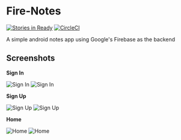 # Fire-Notes

[![Stories in Ready](https://badge.waffle.io/bolorundurowb/Fire-Notes.svg?label=ready&title=Ready)](http://waffle.io/bolorundurowb/Fire-Notes) [![CircleCI](https://circleci.com/gh/bolorundurowb/Fire-Notes.svg?style=svg)](https://circleci.com/gh/bolorundurowb/Fire-Notes)

A simple android notes app using Google's Firebase as the backend

## Screenshots
**Sign In**

![Sign In](https://github.com/bolorundurowb/firenotes/blob/feature/%2330/home-page-ui/Screenshots/android/signin.png)
![Sign In](https://github.com/bolorundurowb/firenotes/blob/feature/%2330/home-page-ui/Screenshots/ios/signin.png)

**Sign Up**

![Sign Up](https://github.com/bolorundurowb/firenotes/blob/feature/%2330/home-page-ui/Screenshots/android/signup.png)
![Sign Up](https://github.com/bolorundurowb/firenotes/blob/feature/%2330/home-page-ui/Screenshots/ios/signup.png)

**Home**

![Home](https://github.com/bolorundurowb/firenotes/blob/feature/%2330/home-page-ui/Screenshots/android/home.png)
![Home](https://github.com/bolorundurowb/firenotes/blob/feature/%2330/home-page-ui/Screenshots/android/home.png)
